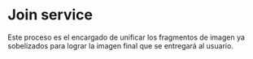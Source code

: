 # Join service

Este proceso es el encargado de unificar los fragmentos de imagen ya sobelizados para lograr la imagen final que se entregará al usuario.
